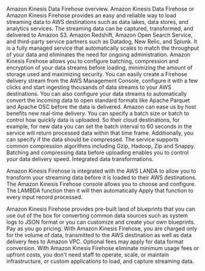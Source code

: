 Amazon Kinesis Data Firehose overview. 
Amazon Kinesis Data Firehose or Amazon Kinesis Firehose provides an easy and reliable way to load streaming data to AWS destinations such as data lakes, data stores, and analytics services. The streaming data can be captured, transformed, and delivered to Amazon S3. Amazon Redshift, Amazon Open Search Service, and third-party service partners such as Datadog, New Relic, and Splunk. It is a fully managed service that automatically scales to match the throughput of your data and eliminates the need for ongoing administration. 
Amazon Kinesis Firehose allows you to configure batching, compression and encryption of your data streams before loading, minimizing the amount of storage used and maximizing security. You can easily create a Firehose delivery stream from the AWS Management Console, configure it with a few clicks and start ingesting thousands of data streams to your AWS destinations.
You can also configure your data streams to automatically convert the incoming data to open standard formats like Apache Parquet and Apache OSC before the data is delivered. Amazon can ease us by host benefits new real-time delivery. 
You can specify a batch size or batch to control how quickly data is uploaded. So their cloud destinations, for example, for new data you can set the batch interval to 60 seconds in the service will return processed data within that time frame. 
Additionally, you can specify if the data should be compressed. The service supports common compression algorithms including Gzip, Hadoop, Zip and Snappy. Batching and compressing data before uploading enables you to control your data delivery speed. Integrated data transformations. 

Amazon Kinesis Firehose is integrated with the AWS LANDA to allow you to transform your streaming data before it is loaded to their AWS destinations. The Amazon Kinesis Firehose console allows you to choose and configure. The LAMBDA function then it will then automatically Apply that function to every input record processed. 

Amazon Kinesis Firehose provides pre-built land of blueprints that you can use out of the box for converting common data sources such as system logs to JSON format or you can customize and create your own blueprints. Pay as you go pricing. 
With Amazon Kinesis Firehose, you are charged only for the volume of data, transmitted to the AWS destination as well as data delivery fees to Amazon VPC. Optional fees may apply for data format conversion. 
With Amazon Kinesis Firehose eliminate minimum usage fees or upfront costs, you don't need staff to operate, scale, or maintain infrastructure, or custom applications to load, and capture streaming data. 